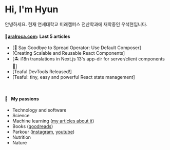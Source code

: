# Hi, I'm Hyun 

안녕하세요. 현재 연세대학교 미래캠퍼스 전산학과에 재학중인 우석현입니다.
<br />

#### 📖[aralroca.com](https://aralroca.com): Last 5 articles
 
* [👋 Say Goodbye to Spread Operator: Use Default Composer]
* [Creating Scalable and Reusable React Components]
* [🏝️ i18n translations in Next.js 13's app-dir for server/client components 🌊] 
* [Teaful DevTools Released!]
* [Teaful: tiny, easy and powerful React state management]

<br />

#### 🧡 &nbsp;&nbsp;My passions

* Technology and software
* Science 
* Machine learning ([my articles about it](https://aralroca.com/blog?q=machine-learning))
* Books ([goodreads](https://www.goodreads.com/user/show/32447157-aral-roca-gomez))
* Parkour ([instagram](https://www.instagram.com/aralroca/), [youtube](http://youtube.com/aralroca))
* Nutrition
* Nature

